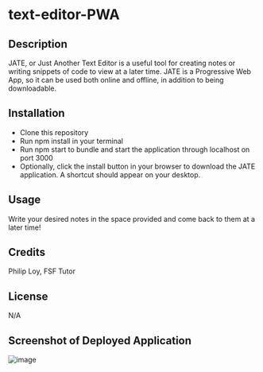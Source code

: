 # text-editor-PWA

## Description

JATE, or Just Another Text Editor is a useful tool for creating notes or writing snippets of code to view at a later time. JATE is a Progressive Web App, so it can be used both online and offline, in addition to being downloadable.

## Installation

* Clone this repository
* Run npm install in your terminal
* Run npm start to bundle and start the application through localhost on port 3000
* Optionally, click the install button in your browser to download the JATE application. A shortcut should appear on your desktop.

## Usage

Write your desired notes in the space provided and come back to them at a later time!

## Credits

Philip Loy, FSF Tutor

## License

N/A

## Screenshot of Deployed Application
![image](https://github.com/ryanmueller4/text-editor-PWA/assets/98727619/61426043-319f-479a-9544-7714d2e1dcdc)
